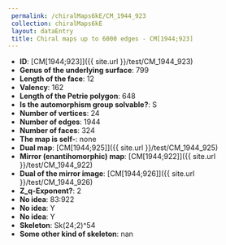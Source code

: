 ```yaml
--- 
 permalink: /chiralMaps6kE/CM_1944_923 
 collection: chiralMaps6kE
 layout: dataEntry
 title: Chiral maps up to 6000 edges - CM[1944;923]
---
```


- **ID**: [CM[1944;923]]({{ site.url }}/test/CM_1944_923)
- **Genus of the underlying surface**: 799
- **Length of the face**: 12
- **Valency**: 162
- **Length of the Petrie polygon**: 648
- **Is the automorphism group solvable?**: S
- **Number of vertices**: 24
- **Number of edges**: 1944
- **Number of faces**: 324
- **The map is self-**: none
- **Dual map**: [CM[1944;925]]({{ site.url }}/test/CM_1944_925)
- **Mirror (enantihomorphic) map**: [CM[1944;922]]({{ site.url }}/test/CM_1944_922)
- **Dual of the mirror image**: [CM[1944;926]]({{ site.url }}/test/CM_1944_926)
- **Z_q-Exponent?**: 2
- **No idea**:  83:922
- **No idea**: Y
- **No idea**: Y
- **Skeleton**: Sk(24;2)^54
- **Some other kind of skeleton**: nan
